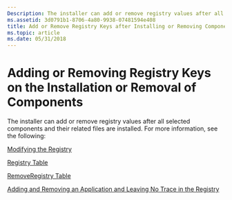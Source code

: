 ```yaml
---
Description: The installer can add or remove registry values after all selected components and their related files are installed.
ms.assetid: 3d0791b1-8706-4a80-9938-07481594e408
title: Add or Remove Registry Keys after Installing or Removing Components
ms.topic: article
ms.date: 05/31/2018
---
```


# Adding or Removing Registry Keys on the Installation or Removal of Components

The installer can add or remove registry values after all selected components and their related files are installed. For more information, see the following:

[Modifying the Registry](modifying-the-registry.md)

[Registry Table](registry-table.md)

[RemoveRegistry Table](removeregistry-table.md)

[Adding and Removing an Application and Leaving No Trace in the Registry](adding-and-removing-an-application-and-leaving-no-trace-in-the-registry.md)

 

 



